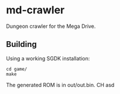 # md-crawler
Dungeon crawler for the Mega Drive.

## Building

Using a working SGDK installation:

```
cd game/
make
```

The generated ROM is in out/out.bin. CH
asd

